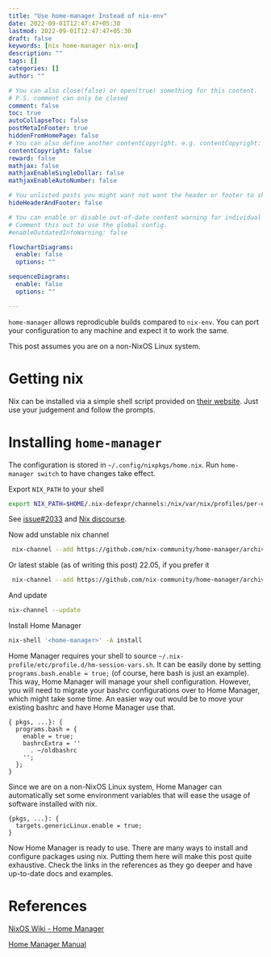 ```yaml
---
title: "Use home-manager Instead of nix-env"
date: 2022-09-01T12:47:47+05:30
lastmod: 2022-09-01T12:47:47+05:30
draft: false
keywords: [nix home-manager nix-env]
description: ""
tags: []
categories: []
author: ""

# You can also close(false) or open(true) something for this content.
# P.S. comment can only be closed
comment: false
toc: true 
autoCollapseToc: false
postMetaInFooter: true
hiddenFromHomePage: false
# You can also define another contentCopyright. e.g. contentCopyright: "This is another copyright."
contentCopyright: false
reward: false
mathjax: false
mathjaxEnableSingleDollar: false
mathjaxEnableAutoNumber: false

# You unlisted posts you might want not want the header or footer to show
hideHeaderAndFooter: false

# You can enable or disable out-of-date content warning for individual post.
# Comment this out to use the global config.
#enableOutdatedInfoWarning: false

flowchartDiagrams:
  enable: false
  options: ""

sequenceDiagrams: 
  enable: false
  options: ""

---
```

`home-manager` allows reprodicuble builds compared to `nix-env`. You can port your configuration to any machine and expect it to work the same.
<!--more-->
This post assumes you are on a non-NixOS Linux system.
# Getting nix
Nix can be installed via a simple shell script provided on [their website](https://nixos.org/download.html). Just use your judgement and follow the prompts.


# Installing `home-manager`
The configuration is stored in `~/.config/nixpkgs/home.nix`. Run `home-manager switch` to have changes take effect.

Export `NIX_PATH` to your shell
```bash
export NIX_PATH=$HOME/.nix-defexpr/channels:/nix/var/nix/profiles/per-user/root/channels${NIX_PATH:+:$NIX_PATH}
```
See [issue#2033](https://github.com/NixOS/nix/issues/2033) and [Nix discourse](https://discourse.nixos.org/t/where-is-nix-path-supposed-to-be-set/16434/8).

Now add unstable nix channel
```bash
 nix-channel --add https://github.com/nix-community/home-manager/archive/master.tar.gz home-manager
```
Or latest stable (as of writing this post) 22.05, if you prefer it
```bash
 nix-channel --add https://github.com/nix-community/home-manager/archive/release-22.05.tar.gz home-manager
```
And update
```bash
nix-channel --update
```

Install Home Manager
```bash
nix-shell '<home-manager>' -A install 
```
Home Manager requires your shell to source `~/.nix-profile/etc/profile.d/hm-session-vars.sh`. It can be easily done by setting `programs.bash.enable = true;` (of course, here bash is just an example). This way, Home Manager will manage your shell configuration. However, you will need to migrate your bashrc configurations over to Home Manager, which might take some time. An easier way out would be to move your existing bashrc and have Home Manager use that.
```
{ pkgs, ...}: {
  programs.bash = {
    enable = true;
    bashrcExtra = ''
      . ~/oldbashrc
    '';
  };
}
```

Since we are on a non-NixOS Linux system, Home Manager can automatically set some environment variables that will ease the usage of software installed with nix.
```
{pkgs, ...}: {
  targets.genericLinux.enable = true;
}
```

Now Home Manager is ready to use. There are many ways to install and configure packages using nix. Putting them here will make this post quite exhaustive. Check the links in the references as they go deeper and have up-to-date docs and examples.

# References
[NixOS Wiki - Home Manager](https://nixos.wiki/wiki/Home_Manager)

[Home Manager Manual](https://rycee.gitlab.io/home-manager/)

